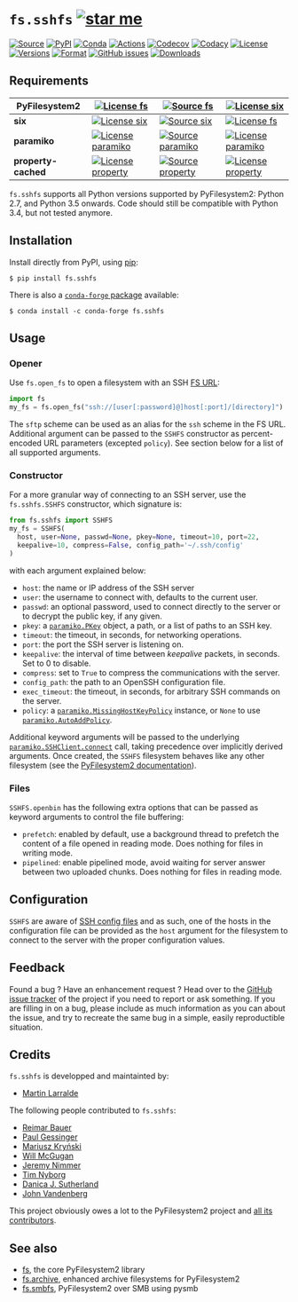 # `fs.sshfs` [![star me](https://img.shields.io/github/stars/althonos/fs.sshfs.svg?style=social&maxAge=3600&label=Star)](https://github.com/althonos/fs.sshfs/stargazers)

[![Source](https://img.shields.io/badge/source-GitHub-303030.svg?logo=git&maxAge=36000&style=flat-square)](https://github.com/althonos/fs.sshfs)
[![PyPI](https://img.shields.io/pypi/v/fs.sshfs.svg?logo=pypi&style=flat-square&maxAge=3600)](https://pypi.python.org/pypi/fs.sshfs)
[![Conda](https://img.shields.io/conda/vn/conda-forge/fs.sshfs?logo=anaconda&style=flat-square&maxAge=3600)](https://anaconda.org/conda-forge/fs.sshfs)
[![Actions](https://img.shields.io/github/workflow/status/althonos/fs.sshfs/Test/master?logo=github&style=flat-square&maxAge=300)](https://travis-ci.org/althonos/fs.sshfs/branches)
[![Codecov](https://img.shields.io/codecov/c/github/althonos/fs.sshfs/master.svg?logo=codecov&style=flat-square&maxAge=300)](https://codecov.io/gh/althonos/fs.sshfs)
[![Codacy](https://img.shields.io/codacy/grade/9734bea6ec004cc4914a377d9e9f54bd/master.svg?logo=codacy&style=flat-square&maxAge=300)](https://www.codacy.com/app/althonos/fs.sshfs/dashboard)
[![License](https://img.shields.io/pypi/l/fs.sshfs.svg?logo=gnu&style=flat-square&maxAge=36000)](https://choosealicense.com/licenses/lgpl-2.1/)
[![Versions](https://img.shields.io/pypi/pyversions/fs.sshfs.svg?logo=python&style=flat-square&maxAge=300)](https://pypi.org/project/fs.sshfs)
[![Format](https://img.shields.io/pypi/format/fs.sshfs.svg?style=flat-square&maxAge=300)](https://pypi.org/project/fs.sshfs)
[![GitHub issues](https://img.shields.io/github/issues/althonos/fs.sshfs.svg?style=flat-square&maxAge=600)](https://github.com/althonos/fs.sshfs/issues)
[![Downloads](https://img.shields.io/badge/dynamic/json?style=flat-square&color=303f9f&maxAge=86400&label=downloads&query=%24.total_downloads&url=https%3A%2F%2Fapi.pepy.tech%2Fapi%2Fprojects%2Ffs.sshfs)](https://pepy.tech/project/fs.sshfs)

## Requirements

| **PyFilesystem2** | [![License fs](https://img.shields.io/pypi/v/fs.svg?maxAge=300&style=flat-square)](https://pypi.python.org/pypi/fs) | [![Source fs](https://img.shields.io/badge/source-GitHub-303030.svg?maxAge=36000&style=flat-square)](https://github.com/PyFilesystem/pyfilesystem2) | [![License six](https://img.shields.io/pypi/l/six.svg?maxAge=36000&style=flat-square)](https://choosealicense.com/licenses/mit/) |
|-|-|-|-|
| **six** | [![License six](https://img.shields.io/pypi/v/six.svg?maxAge=300&style=flat-square)](https://pypi.python.org/pypi/six) | [![Source six]( https://img.shields.io/badge/source-GitHub-303030.svg?maxAge=36000&style=flat-square )]( https://github.com/benjaminp/six) | [![License fs](https://img.shields.io/pypi/l/fs.svg?maxAge=36000&style=flat-square)](https://choosealicense.com/licenses/mit/) |
| **paramiko** | [![License paramiko](https://img.shields.io/pypi/v/paramiko.svg?maxAge=300&style=flat-square)](https://pypi.python.org/pypi/paramiko) | [![Source paramiko]( https://img.shields.io/badge/source-GitHub-303030.svg?maxAge=36000&style=flat-square )]( https://github.com/paramiko/paramiko) | [![License paramiko](https://img.shields.io/pypi/l/paramiko.svg?maxAge=36000&style=flat-square)](https://choosealicense.com/licenses/lgpl-2.1/) |
| **property-cached** | [![License property](https://img.shields.io/pypi/v/property-cached.svg?maxAge=300&style=flat-square)](https://pypi.python.org/pypi/property-cached) | [![Source property]( https://img.shields.io/badge/source-GitHub-303030.svg?maxAge=36000&style=flat-square )](https://github.com/althonos/property-cached) | [![License property]( https://img.shields.io/pypi/l/property-cached.svg?maxAge=36000&style=flat-square )]( https://choosealicense.com/licenses/bsd-3-clause/) |

`fs.sshfs` supports all Python versions supported by PyFilesystem2:
Python 2.7, and Python 3.5 onwards. Code should still be compatible with
Python 3.4, but not tested anymore.


## Installation

Install directly from PyPI, using [pip](https://pip.pypa.io/):

```console
$ pip install fs.sshfs
```

There is also a [`conda-forge` package](https://conda-forge.org/) available:

```console
$ conda install -c conda-forge fs.sshfs
```


## Usage

### Opener

Use `fs.open_fs` to open a filesystem with an SSH
[FS URL](https://docs.pyfilesystem.org/en/latest/openers.html):

```python
import fs
my_fs = fs.open_fs("ssh://[user[:password]@]host[:port]/[directory]")
```

The `sftp` scheme can be used as an alias for the `ssh` scheme in the FS
URL. Additional argument can be passed to the `SSHFS` constructor as
percent-encoded URL parameters (excepted `policy`). See section below
for a list of all supported arguments.

### Constructor

For a more granular way of connecting to an SSH server, use the
`fs.sshfs.SSHFS` constructor, which signature is:

```python
from fs.sshfs import SSHFS
my_fs = SSHFS(
  host, user=None, passwd=None, pkey=None, timeout=10, port=22,
  keepalive=10, compress=False, config_path='~/.ssh/config'
)
```

with each argument explained below:

- `host`: the name or IP address of the SSH server
- `user`: the username to connect with, defaults to the current user.
- `passwd`: an optional password, used to connect directly to the server or
  to decrypt the public key, if any given.
- `pkey`: a [`paramiko.PKey`](http://docs.paramiko.org/en/stable/api/keys.html#paramiko.pkey.PKey)
  object, a path, or a list of paths to an SSH key.
- `timeout`: the timeout, in seconds, for networking operations.
- `port`: the port the SSH server is listening on.
- `keepalive`: the interval of time between *keepalive* packets, in seconds.
  Set to 0 to disable.
- `compress`: set to `True` to compress the communications with the server.
- `config_path`: the path to an OpenSSH configuration file.
- `exec_timeout`: the timeout, in seconds, for arbitrary SSH commands on
  the server.
- `policy`: a
  [`paramiko.MissingHostKeyPolicy`](http://docs.paramiko.org/en/stable/api/client.html#paramiko.client.MissingHostKeyPolicy)
  instance, or `None` to use
  [`paramiko.AutoAddPolicy`](http://docs.paramiko.org/en/stable/api/client.html#paramiko.client.AutoAddPolicy).

Additional keyword arguments will be passed to the underlying
[`paramiko.SSHClient.connect`](http://docs.paramiko.org/en/stable/api/client.html#paramiko.client.SSHClient.connect)
call, taking precedence over implicitly derived arguments. Once created, the `SSHFS` filesystem behaves like any
other filesystem (see the [PyFilesystem2 documentation](https://pyfilesystem2.readthedocs.io)).

### Files

`SSHFS.openbin` has the following extra options that can be passed as
keyword arguments to control the file buffering:

- `prefetch`: enabled by default, use a background thread to prefetch the content
  of a file opened in reading mode. Does nothing for files in writing mode.
- `pipelined`: enable pipelined mode, avoid waiting for server answer between
  two uploaded chunks. Does nothing for files in reading mode.


## Configuration

`SSHFS` are aware of [SSH config
files](http://nerderati.com/2011/03/17/simplify-your-life-with-an-ssh-config-file/)
and as such, one of the hosts in the configuration file can be provided
as the `host` argument for the filesystem to connect to the server with
the proper configuration values.


## Feedback

Found a bug ? Have an enhancement request ? Head over to the [GitHub
issue tracker](https://github.com/althonos/fs.sshfs/issues) of the
project if you need to report or ask something. If you are filling in on
a bug, please include as much information as you can about the issue,
and try to recreate the same bug in a simple, easily reproductible
situation.


## Credits

`fs.sshfs` is developped and maintainted by:
- [Martin Larralde](https://github.com/althonos)

The following people contributed to `fs.sshfs`:
- [Reimar Bauer](https://github.com/ReimarBauer)
- [Paul Gessinger](https://github.com/paulgessinger)
- [Mariusz Kryński](https://github.com/mrk-its)
- [Will McGugan](https://github.com/willmcgugan)
- [Jeremy Nimmer](https://github.com/jwnimmer-tri)
- [Tim Nyborg](https://github.com/timnyborg)
- [Danica J. Sutherland](https://github.com/djsutherland)
- [John Vandenberg](https://github.com/jayvdb)

This project obviously owes a lot to the PyFilesystem2 project and
[all its contributors](https://github.com/PyFilesystem/pyfilesystem2/blob/master/CONTRIBUTORS.md).

## See also

-   [fs](https://github.com/Pyfilesystem/pyfilesystem2), the core
    PyFilesystem2 library
-   [fs.archive](https://github.com/althonos/fs.archive), enhanced
    archive filesystems for PyFilesystem2
-   [fs.smbfs](https://github.com/althonos/fs.smbfs), PyFilesystem2 over
    SMB using pysmb
